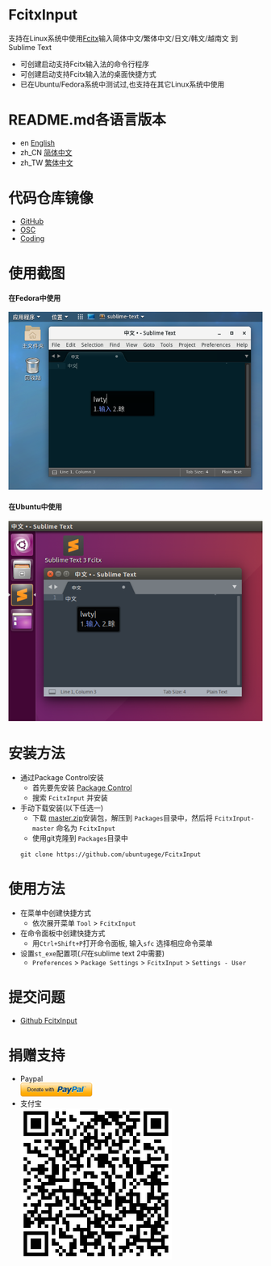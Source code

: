 # FcitxInput
支持在Linux系统中使用[Fcitx](https://fcitx-im.org)输入简体中文/繁体中文/日文/韩文/越南文 到 Sublime Text

- 可创建启动支持Fcitx输入法的命令行程序
- 可创建启动支持Fcitx输入法的桌面快捷方式
- 已在Ubuntu/Fedora系统中测试过,也支持在其它Linux系统中使用

# README.md各语言版本
- en [English](../README.md)
- zh_CN [简体中文](README.zh_CN.md)
- zh_TW [繁体中文](README.zh_TW.md)

# 代码仓库镜像
- [GitHub](https://github.com/ubuntugege/FcitxInput)
- [OSC](https://gitee.com/ubuntugege/FcitxInput)
- [Coding](https://coding.net/ubuntugege/FcitxInput)

# 使用截图
#### 在Fedora中使用
![Work on OS X](https://raw.githubusercontent.com/ubuntugege/FcitxInput/shots/shots/sublime_fcitx_fedora.png)
#### 在Ubuntu中使用
![Work on Ubuntu](https://raw.githubusercontent.com/ubuntugege/FcitxInput/shots/shots/sublime_fcitx_ubuntu.png)

# 安装方法
- 通过Package Control安装
	- 首先要先安装 [Package Control](https://packagecontrol.io/installation)
	- 搜索 `FcitxInput` 并安装
- 手动下载安装(以下任选一)
	- 下载 [master.zip](https://github.com/ubuntugege/FcitxInput/archive/master.zip)安装包，解压到 `Packages`目录中，然后将 `FcitxInput-master` 命名为 `FcitxInput`
	- 使用git克隆到 `Packages`目录中
	```
	git clone https://github.com/ubuntugege/FcitxInput
	```

# 使用方法
- 在菜单中创建快捷方式
	- 依次展开菜单 `Tool` > `FcitxInput`
- 在命令面板中创建快捷方式
	- 用`Ctrl+Shift+P`打开命令面板, 输入`sfc` 选择相应命令菜单
- 设置`st_exe`配置项(*只*在sublime text 2中需要)
	- `Preferences` > `Package Settings` > `FcitxInput` > `Settings - User`

# 提交问题
- [Github FcitxInput](https://github.com/zam1024t/FcitxInput/issues)

# 捐赠支持
- Paypal
	<br> [![用Paypal捐赠](https://raw.githubusercontent.com/ubuntugege/FcitxInput/shots/shots/donate_via_paypal.png)](https://www.paypal.com/cgi-bin/webscr?cmd=_s-xclick&hosted_button_id=YL6ZR7Q4WGSQ4)
- 支付宝
	<br> ![用支付宝捐赠](https://raw.githubusercontent.com/ubuntugege/FcitxInput/shots/shots/donate_via_alipay.png)
